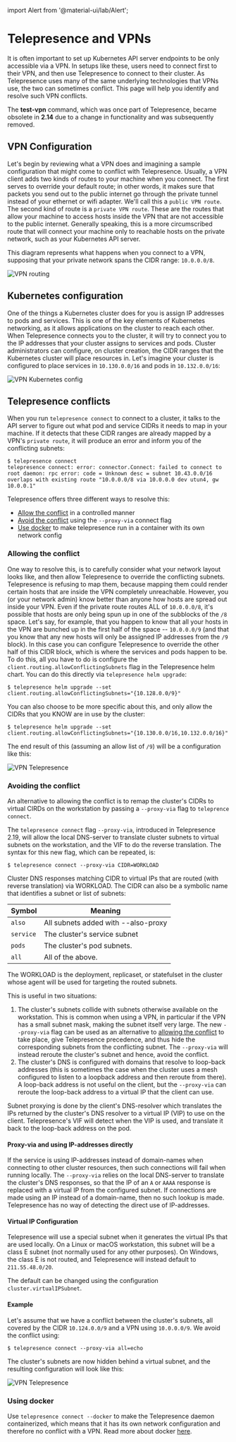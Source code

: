 import Alert from '@material-ui/lab/Alert';

<!-- TODO: We should figure out a way to make this site-wide without affecting the release notes page -->
<div class="container">

# Telepresence and VPNs

It is often important to set up Kubernetes API server endpoints to be only accessible via a VPN.
In setups like these, users need to connect first to their VPN, and then use Telepresence to connect
to their cluster. As Telepresence uses many of the same underlying technologies that VPNs use,
the two can sometimes conflict. This page will help you identify and resolve such VPN conflicts.


<Alert severity="warning">
The <strong>test-vpn</strong> command, which was once part of Telepresence, became obsolete in <strong>2.14</strong> due to a change in functionality and was subsequently removed.
</Alert>


## VPN Configuration

Let's begin by reviewing what a VPN does and imagining a sample configuration that might come
to conflict with Telepresence.
Usually, a VPN client adds two kinds of routes to your machine when you connect.
The first serves to override your default route; in other words, it makes sure that packets
you send out to the public internet go through the private tunnel instead of your
ethernet or wifi adapter. We'll call this a `public VPN route`.
The second kind of route is a `private VPN route`. These are the routes that allow your
machine to access hosts inside the VPN that are not accessible to the public internet.
Generally speaking, this is a more circumscribed route that will connect your machine
only to reachable hosts on the private network, such as your Kubernetes API server.

This diagram represents what happens when you connect to a VPN, supposing that your
private network spans the CIDR range: `10.0.0.0/8`.

![VPN routing](../images/vpn-routing.jpg)

## Kubernetes configuration

One of the things a Kubernetes cluster does for you is assign IP addresses to pods and services.
This is one of the key elements of Kubernetes networking, as it allows applications on the cluster
to reach each other. When Telepresence connects you to the cluster, it will try to connect you
to the IP addresses that your cluster assigns to services and pods.
Cluster administrators can configure, on cluster creation, the CIDR ranges that the Kubernetes
cluster will place resources in. Let's imagine your cluster is configured to place services in
`10.130.0.0/16` and pods in `10.132.0.0/16`:

![VPN Kubernetes config](../images/vpn-k8s-config.jpg)

## Telepresence conflicts

When you run `telepresence connect` to connect to a cluster, it talks to the API server
to figure out what pod and service CIDRs it needs to map in your machine. If it detects
that these CIDR ranges are already mapped by a VPN's `private route`, it will produce an
error and inform you of the conflicting subnets:

```console
$ telepresence connect
telepresence connect: error: connector.Connect: failed to connect to root daemon: rpc error: code = Unknown desc = subnet 10.43.0.0/16 overlaps with existing route "10.0.0.0/8 via 10.0.0.0 dev utun4, gw 10.0.0.1"
```

Telepresence offers three different ways to resolve this:

- [Allow the conflict](#allowing-the-conflict) in a controlled manner
- [Avoid the conflict](#avoiding-the-conflict) using the `--proxy-via` connect flag
- [Use docker](#using-docker) to make telepresence run in a container with its own network config

### Allowing the conflict

One way to resolve this, is to carefully consider what your network layout looks like, and
then allow Telepresence to override the conflicting subnets.
Telepresence is refusing to map them, because mapping them could render certain hosts that
are inside the VPN completely unreachable. However, you (or your network admin) know better
than anyone how hosts are spread out inside your VPN.
Even if the private route routes ALL of `10.0.0.0/8`, it's possible that hosts are only
being spun up in one of the subblocks of the `/8` space. Let's say, for example,
that you happen to know that all your hosts in the VPN are bunched up in the first
half of the space -- `10.0.0.0/9` (and that you know that any new hosts will
only be assigned IP addresses from the `/9` block). In this case you
can configure Telepresence to override the other half of this CIDR block, which is where the
services and pods happen to be.
To do this, all you have to do is configure the `client.routing.allowConflictingSubnets` flag
in the Telepresence helm chart. You can do this directly via `telepresence helm upgrade`:

```console
$ telepresence helm upgrade --set client.routing.allowConflictingSubnets="{10.128.0.0/9}"
```

You can also choose to be more specific about this, and only allow the CIDRs that you KNOW
are in use by the cluster:

```console
$ telepresence helm upgrade --set client.routing.allowConflictingSubnets="{10.130.0.0/16,10.132.0.0/16}"
```

The end result of this (assuming an allow list of `/9`) will be a configuration like this:

![VPN Telepresence](../images/vpn-with-tele.jpg)

### Avoiding the conflict

An alternative to allowing the conflict is to remap the cluster's CIDRs to virtual CIRDs
on the workstation by passing a `--proxy-via` flag to `teleprence connect`.

The `telepresence connect` flag `--proxy-via`, introduced in Telepresence 2.19, will allow the local DNS-server to translate cluster subnets to virtual subnets on the workstation, and the VIF to do the reverse translation. The syntax for this new flag, which can be repeated, is:

```console
$ telepresence connect --proxy-via CIDR=WORKLOAD
```
Cluster DNS responses matching CIDR to virtual IPs that are routed (with reverse translation) via WORKLOAD. The CIDR can also be a symbolic name that identifies a subnet or list of subnets:

| Symbol    | Meaning                             |
|-----------|-------------------------------------|
| `also`    | All subnets added with --also-proxy |
| `service` | The cluster's service subnet        | 
| `pods`    | The cluster's pod subnets.          | 
| `all`     | All of the above.                   |

The WORKLOAD is the deployment, replicaset, or statefulset in the cluster whose agent will be used for targeting the routed subnets.

This is useful in two situations:

1. The cluster's subnets collide with subnets otherwise available on the workstation. This is common when using a VPN, in particular if the VPN has a small subnet mask, making the subnet itself very large. The new `--proxy-via` flag can be used as an alternative to [allowing the conflict](#allowing-the-conflict) to take place, give Telepresence precedence, and thus hide the corresponding subnets from the conflicting subnet. The `--proxy-via` will instead reroute the cluster's subnet and hence, avoid the conflict.
2. The cluster's DNS is configured with domains that resolve to loop-back addresses (this is sometimes the case when the cluster uses a mesh configured to listen to a loopback address and then reroute from there). A loop-back address is not useful on the client, but the `--proxy-via` can reroute the loop-back address to a virtual IP that the client can use.

Subnet proxying is done by the client's DNS-resolver which translates the IPs returned by the cluster's DNS resolver to a virtual IP (VIP) to use on the client. Telepresence's VIF will detect when the VIP is used, and translate it back to the loop-back address on the pod.

#### Proxy-via and using IP-addresses directly

If the service is using IP-addresses instead of domain-names when connecting to other cluster resources, then such connections will fail when running locally. The `--proxy-via` relies on the local DNS-server to translate the cluster's DNS responses, so that the IP of an `A` or `AAAA` response is replaced with a virtual IP from the configured subnet. If connections are made using an IP instead of a domain-name, then no such lookup is made. Telepresence has no way of detecting the direct use of IP-addresses.

#### Virtual IP Configuration

Telepresence will use a special subnet when it generates the virtual IPs that are used locally. On a Linux or macOS workstation, this subnet will be
a class E subnet (not normally used for any other purposes). On Windows, the class E is not routed, and Telepresence will instead default to `211.55.48.0/20`.

The default can be changed using the configuration `cluster.virtualIPSubnet`.

#### Example

Let's assume that we have a conflict between the cluster's subnets, all covered by the CIDR `10.124.0.0/9` and a VPN using `10.0.0.0/9`. We avoid the conflict using:

```console
$ telepresence connect --proxy-via all=echo
```

The cluster's subnets are now hidden behind a virtual subnet, and the resulting configuration will look like this:

![VPN Telepresence](../images/vpn-proxy-via.jpg)

### Using docker

Use `telepresence connect --docker` to make the Telepresence daemon containerized, which means that it has its own network configuration and therefore no conflict with a VPN. Read more about docker [here](docker-run.md).

</div>
